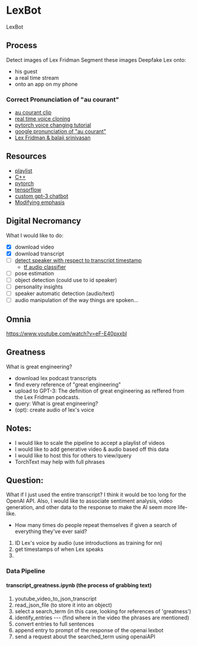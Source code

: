 # LexBot
 LexBot

## Process
Detect images of Lex Fridman
Segment these images 
Deepfake Lex onto:
- his guest
- a real time stream
- onto an app on my phone 

### Correct Pronunciation of "au courant"
- [au courant clip](https://youtube.com/clip/Ugkx45pooOJs7vVvMNgQSBuJchfYoe_x1vXD)
- [real time voice cloning](https://github.com/efwoods/Real-Time-Voice-Cloning?organization=efwoods&organization=efwoods)
- [pytorch voice changing tutorial](https://www.youtube.com/watch?v=12rdn9jazwE)
- [google pronunciation of "au courant"](https://www.google.com/search?q=Au+courant&rlz=1C5CHFA_enUS1010US1010&ei=MRhVY_K9K-elqtsPide5gAc&ved=0ahUKEwiymrKDk_b6AhXnkmoFHYlrDnAQ4dUDCBA&uact=5&oq=Au+courant&gs_lcp=Cgdnd3Mtd2l6EAMyDQgAEIAEELEDEEYQ-QEyEQguEIAEELEDEIMBEMcBEK8BMgUIABCABDIFCAAQgAQyBQgAEIAEMgUIABCABDIFCAAQgAQyBQgAEIAEMgUIABCABDIFCAAQgAQ6CggAEEcQ1gQQsAM6BQgAEKIEOgcIABAeEKIEOgUIIRCrAkoECEEYAEoECEYYAFCaA1i0HmCXIGgCcAF4AIABeIgBxgKSAQMxLjKYAQCgAQKgAQHIAQjAAQE&sclient=gws-wiz)
- [Lex Fridman & balaji srinivasan](https://www.youtube.com/watch?v=VeH7qKZr0WI)

## Resources
- [playlist](https://www.youtube.com/watch?v=ZFntEFXKDHM&list=PLrAXtmErZgOdP_8GztsuKi9nrraNbKKp4&index=1)
- [C++](https://www.w3schools.com/cpp/)
- [pytorch](https://pytorch.org)
- [tensorflow](https://www.tensorflow.org/)
- [custom gpt-3 chatbot](https://towardsdatascience.com/custom-informed-gpt-3-models-for-your-website-with-very-simple-code-47134b25620b)
- [Modifying emphasis](https://gfx.cs.princeton.edu/pubs/Jin_2017_VTI/Jin2017-VoCo-paper.pdf)

## Digital Necromancy
What I would like to do:
- [x] download video
- [x] download transcript
- [ ] [detect speaker with respect to transcript timestamp](https://www.youtube.com/watch?v=ZLIPkmmDJAc)
  - [tf audio classifier](https://www.tensorflow.org/lite/inference_with_metadata/task_library/audio_classifier)
- [ ] pose estimation
- [ ] object detection (could use to id speaker)
- [ ] personality insights
- [ ] speaker automatic detection (audio/text)
- [ ] audio manipulation of the way things are spoken...

## Omnia
https://www.youtube.com/watch?v=eF-E40pxxbI

## Greatness 

What is great engineering?
- download lex podcast transcripts
- find every reference of "great engineering"
- upload to GPT-3: The definition of great engineering as reffered from the Lex Fridman podcasts. 
- query: What is great engineering?
- (opt): create audio of lex's voice

## Notes: 
- I would like to scale the pipeline to accept a playlist of videos
- I would like to add generative video & audio based off this data
- I would like to host this for others to view/query
- TorchText may help with full phrases

## Question:
What if I just used the entire transcript? I think it would be too long for the OpenAI API. Also, I would like to associate sentiment analysis, video generation, and other data to the response to make the AI seem more life-like. 


 - How many times do people repeat themselves if given a search of everything they've ever said? 
  1. ID Lex's voice by audio (use introductions as training for nn)
  2. get timestamps of when Lex speaks
  3. 


### Data Pipeline
#### transcript_greatness.ipynb (the process of grabbing text)
1. youtube_video_to_json_transcript
2. read_json_file (to store it into an object)
3. select a search_term (in this case, looking for references of 'greatness')
4. identify_entries  --- (find where in the video the phrases are mentioned)
5. convert entries to full sentences
6. append entry to prompt of the response of the openai lexbot
7. send a request about the searched_term using openaiAPI

